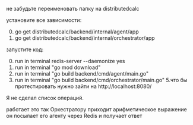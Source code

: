 не забудьте переименовать папку на distributedcalc

установите все зависимости:

0. go get distributedcalc/backend/internal/agent/app
1. go get distributedcalc/backend/internal/orchestrator/app


запустите код:


0. run in terminal redis-server --daemonize yes 
2. run in terminal "go mod download"
3. run in terminal "go build backend/cmd/agent/main.go"
4. run in terminal "go build backend/cmd/orchestrator/main.go"
5.что бы протестировать нужно зайти на http://localhost:8080/

Я не сделал список операций.

работает это так Оркестратору приходит арифметическое выражение он посылает его агенту через Redis и получает ответ
